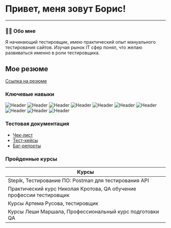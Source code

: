 # Привет, меня зовут Борис!

---

### :man_technologist: Обо мне

Я начинающий тестировщик, имею практический опыт мануального тестирования сайтов. Изучая рынок IT сфер понял, что желаю развиваться именно в роли тестировщика.

## Мое резюме
[Ссылка на резюме](https://drive.google.com/file/d/18tdyjpssNuotMxp9ZnP29RPOU9MZF-cf/view?usp=sharing)

### Ключевые навыки
![Header](https://img.shields.io/badge/Jira-090909?style=for-the-badge&logo=jira&logoColor=136be1)
![Header](https://img.shields.io/badge/Postman-090909?style=for-the-badge&logo=postman&logoColor=f76935)
![Header](https://img.shields.io/badge/Swagger-090909?style=for-the-badge&logo=swagger&logoColor=7ede2b)
![Header](https://img.shields.io/badge/Github-090909?style=for-the-badge&logo=github&logoColor=8cc4d7)
![Header](https://img.shields.io/badge/MySQL-090909?style=for-the-badge&logo=mysql&logoColor=00618a)
![Header](https://img.shields.io/badge/DevTools-090909?style=for-the-badge&logo=googlechrome&logoColor=2674f2)
![Header](https://img.shields.io/badge/TestRail-090909?style=for-the-badge&logo=&logoColor=71b556)
![Header](https://img.shields.io/badge/Fiddler-090909?style=for-the-badge&logo=fiddler&logoColor=8cc4d7)
![Header](https://img.shields.io/badge/BrowserStack-090909?style=for-the-badge&logo=browserstack&logoColor=8cc4d7)
![Header](https://img.shields.io/badge/JMeter-090909?style=for-the-badge&logo=jmeter&logoColor=8cc4d7)

### Тестовая документация

- [Чек-лист](https://docs.google.com/spreadsheets/d/1mlt3XzrXHtjyVTyYSuIP94DiVH7lKB8eYgFylYEXNyo/edit#gid=0)
- [Тест-кейсы](https://docs.google.com/spreadsheets/d/1B2w35Z58RO2hFSykDOfHWUv1VJ1dLZvizQ5hppX24Uw/edit#gid=660569482)
- [Баг-репорты](https://docs.google.com/spreadsheets/d/1HUmBlcuA8bkbPve6YJx3GmAEcWmRkbr_71PNidd9YhQ/edit#gid=483475341)

### Пройденные курсы

| Курсы                                                           
| ----------------------------------------------------------------
| Stepik, Тестирование ПО: Postman для тестирования API               |
| Практичеcкий курс Николая Кротова, QA обучение профессии тестировщик |
| Курсы Артема Русова, тестировщик                                    |
| Курсы Леши Маршала, Профессиональный курс подготовки QA             |
